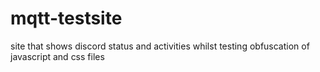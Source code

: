 # mqtt-testsite
 site that shows discord status and activities whilst testing obfuscation of javascript and css files
